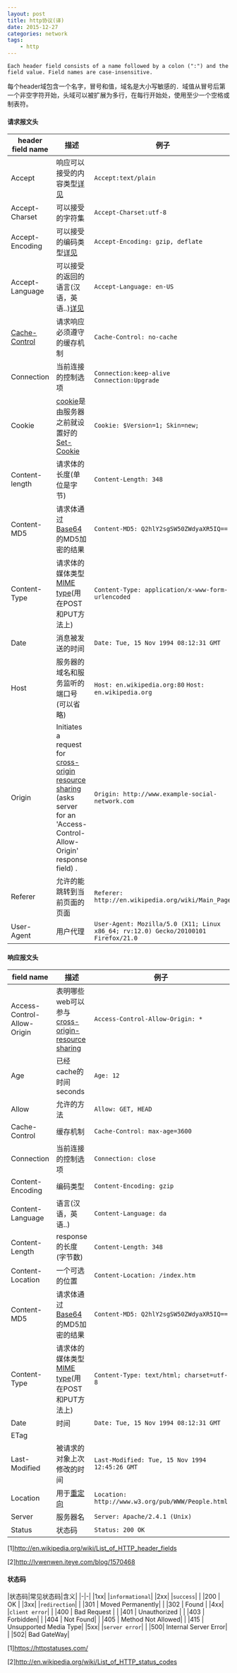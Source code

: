 ```yaml
---
layout: post
title: http协议(译)
date: 2015-12-27
categories: network
tags:
    - http
---
```


`Each header field consists of a name followed by a colon (":") and the field value. Field names are case-insensitive.`

每个header域包含一个名字，冒号和值，域名是大小写敏感的．域值从冒号后第一个非空字符开始，头域可以被扩展为多行，在每行开始处，使用至少一个空格或制表符。

#### 请求报文头

|header field name|描述|例子|
|-|-|-|
|Accept|响应可以接受的内容类型[详见](https://en.wikipedia.org/wiki/Content_negotiation)|`Accept:text/plain`|
|Accept-Charset|可以接受的字符集|`Accept-Charset:utf-8`|
|Accept-Encoding|可以接受的编码类型[详见](https://en.wikipedia.org/wiki/Content_negotiation)|`Accept-Encoding: gzip, deflate`|
|Accept-Language|可以接受的返回的语言(汉语，英语..)[详见](https://en.wikipedia.org/wiki/Content_negotiation)|`Accept-Language: en-US`|
|[Cache-Control](https://en.wikipedia.org/wiki/Web_cache#Cache_control)|请求响应必须遵守的缓存机制|`Cache-Control: no-cache`|
|Connection|当前连接的控制选项|`Connection:keep-alive`      `Connection:Upgrade`|
|Cookie|[cookie](https://en.wikipedia.org/wiki/HTTP_cookie)是由服务器之前就设置好的[Set-Cookie](https://en.wikipedia.org/wiki/List_of_HTTP_header_fields#innerlink_set-cookie)|`Cookie: $Version=1; Skin=new;`|
|Content-length|请求体的长度(单位是字节)|`Content-Length: 348`|
|Content-MD5|请求体通过[Base64](https://en.wikipedia.org/wiki/Base64)的MD5加密的结果|`Content-MD5: Q2hlY2sgSW50ZWdyaXR5IQ==`|
|Content-Type|请求体的媒体类型[MIME type](https://en.wikipedia.org/wiki/Media_type)(用在POST和PUT方法上)|`Content-Type: application/x-www-form-urlencoded`|
|Date|消息被发送的时间|`Date: Tue, 15 Nov 1994 08:12:31 GMT`|
|Host|服务器的域名和服务监听的端口号(可以省略)|`Host: en.wikipedia.org:80`      `Host: en.wikipedia.org`|
|Origin|Initiates a request for [cross-origin resource sharing](https://en.wikipedia.org/wiki/Cross-origin_resource_sharing) (asks server for an 'Access-Control-Allow-Origin' response field) .|`Origin: http://www.example-social-network.com`|
|Referer|允许的能跳转到当前页面的页面|`Referer: http://en.wikipedia.org/wiki/Main_Page` |
|User-Agent|用户代理|`User-Agent: Mozilla/5.0 (X11; Linux x86_64; rv:12.0) Gecko/20100101 Firefox/21.0`|

#### 响应报文头

|field name|描述|例子|
|-|-|-|
|Access-Control-Allow-Origin|表明哪些web可以参与[cross-origin-resource sharing](https://en.wikipedia.org/wiki/Cross-origin_resource_sharing)|`Access-Control-Allow-Origin: *` |
|Age|已经cache的时间seconds|`Age: 12`|
|Allow|允许的方法|`Allow: GET, HEAD`|
|Cache-Control|缓存机制|`Cache-Control: max-age=3600`|
|Connection|当前连接的控制选项|`Connection: close`|
|Content-Encoding|编码类型|`Content-Encoding: gzip`|
|Content-Language|语言(汉语，英语..)|`Content-Language: da`|
|Content-Length|response的长度(字节数)|`Content-Length: 348`|
|Content-Location|一个可选的位置|`Content-Location: /index.htm`|
|Content-MD5|请求体通过[Base64](https://en.wikipedia.org/wiki/Base64)的MD5加密的结果|`Content-MD5: Q2hlY2sgSW50ZWdyaXR5IQ==`|
|Content-Type|请求体的媒体类型[MIME type](https://en.wikipedia.org/wiki/Media_type)(用在POST和PUT方法上)|`Content-Type: text/html; charset=utf-8`|
|Date|时间|`Date: Tue, 15 Nov 1994 08:12:31 GMT`|
|ETag|||
|Last-Modified|被请求的对象上次修改的时间|`Last-Modified: Tue, 15 Nov 1994 12:45:26 GMT`|
|Location|用于[重定向](https://en.wikipedia.org/wiki/URL_redirection)|`Location: http://www.w3.org/pub/WWW/People.html`|
|Server|服务器名|`Server: Apache/2.4.1 (Unix)`|
|Status|状态码|`Status: 200 OK`|

[1]<http://en.wikipedia.org/wiki/List_of_HTTP_header_fields>

[2]<http://lvwenwen.iteye.com/blog/1570468>

#### 状态码

|状态码|常见状态码|含义|
|-|-|
|1xx| |`informational`|
|2xx| |`success`|
| |200 | OK |
|3xx| |`redirection`|
| |301 | Moved Permanently|
| |302 | Found |
|4xx| |`client error`|
| |400 | Bad Request |
| |401 | Unauthorized |
| |403 | Forbidden|
| |404 | Not Found|
| |405 | Method Not Allowed|
| |415 | Unsupported Media Type|
|5xx| |`server error`|
| |500| Internal Server Error|
| |502| Bad GateWay|

[1]<https://httpstatuses.com/>

[2]<http://en.wikipedia.org/wiki/List_of_HTTP_status_codes>
